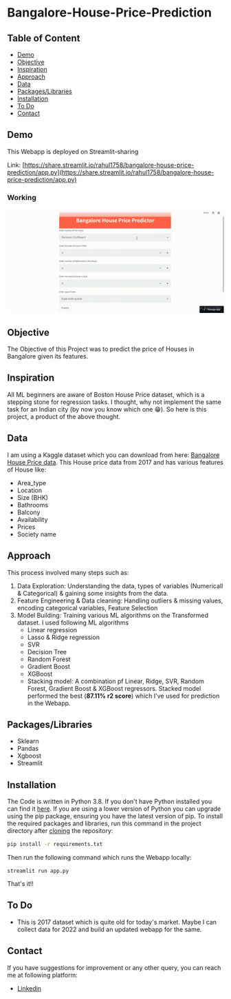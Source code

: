 # Bangalore-House-Price-Prediction

## Table of Content
  * [Demo](#demo)
  * [Objective](#objective)
  * [Inspiration](#inspiration)
  * [Approach](#approach)
  * [Data](#data)
  * [Packages/Libraries](#packageslibraries)
  * [Installation](#installation)
  * [To Do](#to-do)
  * [Contact](#contact)

## Demo
This Webapp is deployed on Streamlit-sharing

Link: [https://share.streamlit.io/rahul1758/bangalore-house-price-prediction/app.py](https://share.streamlit.io/rahul1758/bangalore-house-price-prediction/app.py)
### Working
![](https://github.com/Rahul1758/Bangalore-House-Price-Prediction/blob/master/gifs/Price_prediction.gif)

## Objective
The Objective of this Project was to predict the price of Houses in Bangalore given its features.

## Inspiration
All ML beginners are aware of Boston House Price dataset, which is a stepping stone for regression tasks. I thought, why not implement the same task for an Indian city (by now you know which one 😁). So here is this project, a product of the above thought.

## Data 
I am using a Kaggle dataset which you can download from here: [Bangalore House Price data](https://www.kaggle.com/datasets/amitabhajoy/bengaluru-house-price-data). This House price data from 2017 and has various features of House like: 
* Area_type
* Location
* Size (BHK)
* Bathrooms
* Balcony
* Availability
* Prices
* Society name

## Approach
This process involved many steps such as:
1. Data Exploration: Understanding the data, types of variables (Numericall & Categorical) & gaining some insights from the data.
2. Feature Engineering & Data cleaning: Handling outliers & missing values, encoding categorical variables, Feature Selection
3. Model Building: Training various ML algorithms on the Transformed dataset. I used following ML algorithms
    * Linear regression
    * Lasso & Ridge regression
    * SVR
    * Decision Tree
    * Random Forest
    * Gradient Boost
    * XGBoost
    * Stacking model: A combination pf Linear, Ridge, SVR, Random Forest, Gradient Boost & XGBoost regressors.
Stacked model performed the best (**87.11% r2 score**) which I've used for prediction in the Webapp.

## Packages/Libraries
* Sklearn
* Pandas
* Xgboost
* Streamlit

## Installation
The Code is written in Python 3.8. If you don't have Python installed you can find it [here](https://www.python.org/downloads/). If you are using a lower version of Python you can upgrade using the pip package, ensuring you have the latest version of pip. To install the required packages and libraries, run this command in the project directory after [cloning](https://www.howtogeek.com/451360/how-to-clone-a-github-repository/) the repository:
```bash
pip install -r requirements.txt
```
Then run the following command which runs the Webapp locally:
```
streamlit run app.py
```
That's it!!

## To Do
* This is 2017 dataset which is quite old for today's market. Maybe I can collect data for 2022 and build an updated webapp for the same.

## Contact
If you have suggestions for improvement or any other query, you can reach me at following platform:
  * [Linkedin](https://www.linkedin.com/in/rahul-menon-515702a7/)
